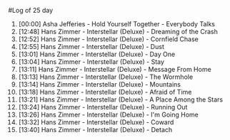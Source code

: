 #Log of 25 day

1. [00:00] Asha Jefferies - Hold Yourself Together - Everybody Talks
1. [12:48] Hans Zimmer - Interstellar (Deluxe) - Dreaming of the Crash
1. [12:52] Hans Zimmer - Interstellar (Deluxe) - Cornfield Chase
1. [12:55] Hans Zimmer - Interstellar (Deluxe) - Dust
1. [13:01] Hans Zimmer - Interstellar (Deluxe) - Day One
1. [13:04] Hans Zimmer - Interstellar (Deluxe) - Stay
1. [13:11] Hans Zimmer - Interstellar (Deluxe) - Message From Home
1. [13:13] Hans Zimmer - Interstellar (Deluxe) - The Wormhole
1. [13:14] Hans Zimmer - Interstellar (Deluxe) - Mountains
1. [13:18] Hans Zimmer - Interstellar (Deluxe) - Afraid of Time
1. [13:21] Hans Zimmer - Interstellar (Deluxe) - A Place Among the Stars
1. [13:24] Hans Zimmer - Interstellar (Deluxe) - Running Out
1. [13:26] Hans Zimmer - Interstellar (Deluxe) - I'm Going Home
1. [13:32] Hans Zimmer - Interstellar (Deluxe) - Coward
1. [13:40] Hans Zimmer - Interstellar (Deluxe) - Detach
